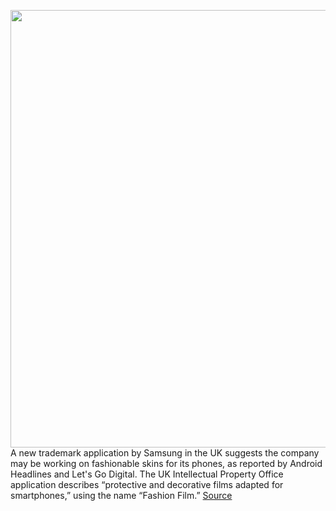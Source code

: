 <img src='https://cdn.vox-cdn.com/thumbor/Zf6jTUJoky2pNJzEFl2WWAVDVfg=/0x0:2040x1360/1200x800/filters:focal(857x517:1183x843)/cdn.vox-cdn.com/uploads/chorus_image/image/70611419/acastro_190503_1777_samsung_0004.0.0.jpg' width='700px' /><br/>
A new trademark application by Samsung in the UK suggests the company may be working on fashionable skins for its phones, as reported by Android Headlines and Let's Go Digital. The UK Intellectual Property Office application describes “protective and decorative films adapted for smartphones,” using the name “Fashion Film.”
<a href='https://www.theverge.com/2022/3/11/22972753/samsung-fashion-film-galaxy-phone-skins'> Source <a/>